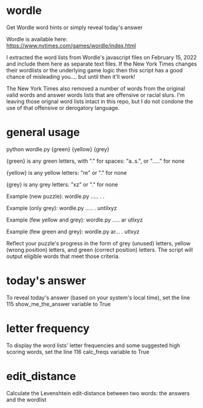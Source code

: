 # wordle
Get Wordle word hints or simply reveal today's answer

Wordle is available here: https://www.nytimes.com/games/wordle/index.html

I extracted the word lists from Wordle's javascript files on February 15, 2022 and include them here as separate text files. If the New York Times changes their wordlists or the underlying game logic then this script has a good chance of misleading you.... but until then it'll work!

The New York Times also removed a number of words from the original valid words and answer words lists that are offensive or racial slurs. I'm leaving those orignal word lists intact in this repo, but I do not condone the use of that offensive or derogatory language.

# general usage
python wordle.py {green} {yellow} {grey}

{green} is any green letters, with "." for spaces: \"a..s.\", or \".....\" for none

{yellow} is any yellow letters: \"re\" or \".\" for none

{grey} is any grey letters: \"xz\" or \".\" for none


Example (new puzzle): wordle.py ..... . .

Example (only grey): wordle.py ..... . untilxyz

Example (few yellow and grey): wordle.py ..... ar utlxyz

Example (few green and grey): wordle.py ar... . utlxyz

        
Reflect your puzzle's progress in the form of grey (unused) letters, yellow (wrong position) letters, and green (correct position) letters. The script will output eligible words that meet those criteria.

# today's answer
To reveal today's answer (based on your system's local time), set the line 115 show_me_the_answer variable to True

# letter frequency
To display the word lists' letter frequencies and some suggested high scoring words, set the line 116 calc_freqs variable to True

# edit_distance
Calculate the Levenshtein edit-distance between two words: the answers and the wordlist

